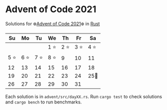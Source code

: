 # Advent of Code 2021

Solutions for ❄️[Advent of Code 2021]❄️ in [Rust]

| Su   | Mo   | Tu   | We   | Th    | Fr   | Sa   |
| ---- | ---- | ---- | ---- | ----- | ---- | ---- |
|      |      |      | 1 ⭐ | 2 ⭐  | 3 ⭐ | 4 ⭐ |
| 5 ⭐ | 6 ⭐ | 7 ⭐ | 8 ⭐ | 9     | 10   | 11   |
| 12   | 13   | 14   | 15   | 16    | 17   | 18   |
| 19   | 20   | 21   | 22   | 23    | 24   | 25🎄 |
| 26   | 27   | 28   | 29   | 30    | 31   |      |

Each solution is in `advent/src/dayXX.rs`. Run `cargo test` to check
solutions and `cargo bench` to run benchmarks.

[Advent of Code 2021]: https://adventofcode.com/2021
[Rust]: https://www.rust-lang.org/
